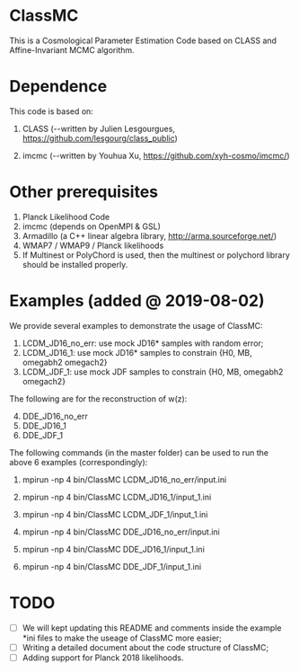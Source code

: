 # ClassMC

This is a Cosmological Parameter Estimation Code based on CLASS and Affine-Invariant MCMC algorithm.

# Dependence

This code is based on:

1) CLASS (--written by Julien Lesgourgues, https://github.com/lesgourg/class_public)

2) imcmc (--written by Youhua Xu, https://github.com/xyh-cosmo/imcmc/)

# Other prerequisites

1) Planck Likelihood Code
2) imcmc (depends on OpenMPI & GSL)
3) Armadillo (a C++ linear algebra library, http://arma.sourceforge.net/)
4) WMAP7 / WMAP9 / Planck likelihoods
5) If Multinest or PolyChord is used, then the multinest or polychord library should be installed properly.

# Examples (added @ 2019-08-02)

We provide several examples to demonstrate the usage of ClassMC:

1) LCDM_JD16_no_err: use mock JD16* samples with random error;
2) LCDM_JD16_1: use mock JD16* samples to constrain {H0, MB, omegabh2 omegach2}
3) LCDM_JDF_1: use mock JDF samples to constrain {H0, MB, omegabh2 omegach2}

The following are for the reconstruction of w(z):

4) DDE_JD16_no_err
5) DDE_JD16_1
6) DDE_JDF_1


The following commands (in the master folder) can be used to run the above 6 examples (correspondingly):

1) mpirun -np 4 bin/ClassMC LCDM_JD16_no_err/input.ini

2) mpirun -np 4 bin/ClassMC LCDM_JD16_1/input_1.ini

3) mpirun -np 4 bin/ClassMC LCDM_JDF_1/input_1.ini

4) mpirun -np 4 bin/ClassMC DDE_JD16_no_err/input.ini

5) mpirun -np 4 bin/ClassMC DDE_JD16_1/input_1.ini

6) mpirun -np 4 bin/ClassMC DDE_JDF_1/input_1.ini

# TODO

- [ ] We will kept updating this README and comments inside the example *ini files to make the useage of ClassMC more easier;
- [ ] Writing a detailed document about the code structure of ClassMC;
- [ ] Adding support for Planck 2018 likelihoods.